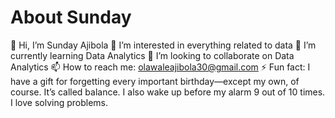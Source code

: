 # About Sunday

👋 Hi, I’m Sunday Ajibola
👀 I’m interested in everything related to data
🌱 I’m currently learning Data Analytics
💞️ I’m looking to collaborate on Data Analytics
📫 How to reach me: olawaleajibola30@gmail.com
⚡ Fun fact: I have a gift for forgetting every important birthday—except my own, of course. It’s called balance. I also wake up before my alarm 9 out of 10 times. I love solving problems.
 

 